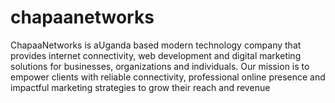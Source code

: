 # chapaanetworks
ChapaaNetworks is aUganda based modern technology company that provides internet connectivity, web development and digital marketing solutions for businesses, organizations and individuals. Our mission is to empower clients with reliable connectivity, professional online presence and impactful marketing strategies to grow their reach and revenue
